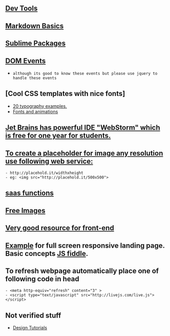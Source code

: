 ## [Dev Tools](https://github.com/x-surgical-x/web-dev/blob/master/useful-stuff/dev-libraries.md)

## [Markdown Basics](https://github.com/x-surgical-x/web-dev/blob/master/useful-stuff/markdown-basics.md)

## [Sublime Packages](https://github.com/x-surgical-x/web-dev/blob/master/useful-stuff/sublime-packages.md)

## [DOM Events](https://www.w3schools.com/jsref/dom_obj_event.asp)
- `although its good to know these events but please use jquery to handle these events`

## [Cool CSS templates with nice fonts]
- [20 typography examples.](https://wdexplorer.com/20-examples-beautiful-css-typography-design/)
- [Fonts and animations](https://envato.com/blog/css3-typography-code-snippets/)

## [Jet Brains has powerful IDE "WebStorm" which is free for one year for students.](https://www.jetbrains.com/webstorm/buy/#edition=discounts)

## [To create a placeholder for image any resolution use following web service:](http://placehold.it/500x500)
```
- http://placehold.it/widthxheight
- eg: <img src="http://placehold.it/500x500">
```

## [saas functions](http://sass-lang.com/documentation/Sass/Script/Functions.html)

## [Free Images](https://www.pexels.com/)

## [Very good resource for front-end](https://github.com/grab/front-end-guide)

## [Example](https://www.youtube.com/watch?v=Y5SHm53WFEk) for full screen responsive landing page. Basic concepts [JS fiddle](https://jsfiddle.net/j8pmh1rn/).

## To refresh webpage automatically place one of following code in head
```
- <meta http-equiv="refresh" content="3" >
- <script type="text/javascript" src="http://livejs.com/live.js"></script>
```

## Not verified stuff
- [Design Tutorials](https://www.w3newbie.com/tutorials/)